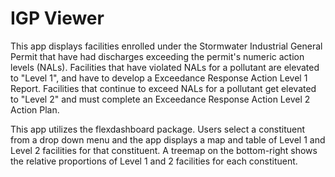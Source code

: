 # IGP Viewer

This app displays facilities enrolled under the Stormwater Industrial General Permit that have had discharges exceeding the permit's numeric action levels (NALs). Facilities that have violated NALs for a pollutant are elevated to "Level 1", and have to develop a Exceedance Response Action Level 1 Report. Facilities that continue to exceed NALs for a pollutant get elevated to "Level 2" and must complete an Exceedance Response Action Level 2 Action Plan.

This app utilizes the flexdashboard package. Users select a constituent from a drop down menu and the app displays a map and table of Level 1 and Level 2 facilities for that constituent. A treemap on the bottom-right shows the relative proportions of Level 1 and 2 facilities for each constituent.